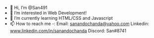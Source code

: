 - 👋 Hi, I’m @San491
- 👀 I’m interested in Web Development!
- 🌱 I’m currently learning HTML/CSS and Javascript
- 📫 How to reach me -: Email: sanandochanda@yahoo.com
                        Linkedin: www.linkedin.com/in/sanandochanda
                        Discord: San#8741
                        

<!---
San491/San491 is a ✨ special ✨ repository because its `README.md` (this file) appears on your GitHub profile.
You can click the Preview link to take a look at your changes.
💞️ I’m looking to collaborate on 
--->

